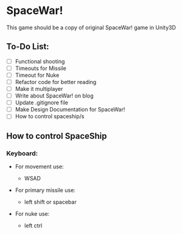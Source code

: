 # SpaceWar!

This game should be a copy of original SpaceWar! game in Unity3D

## To-Do List:

* [ ] Functional shooting
* [ ] Timeouts for Missile
* [ ] Timeout for Nuke
* [ ] Refactor code for better reading
* [ ] Make it multiplayer
* [ ] Write about SpaceWar! on blog
* [ ] Update .gitignore file
* [ ] Make Design Documentation for SpaceWar!
* [ ] How to control spaceship/s

## How to control SpaceShip
### Keyboard:

* For movement use:
    - WSAD

* For primary missile use:
    - left shift or spacebar

* For nuke use:
    - left ctrl
